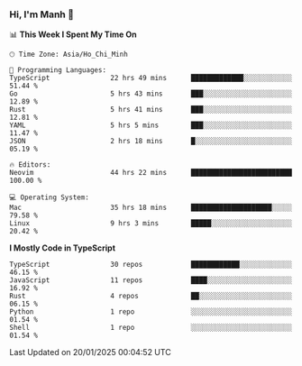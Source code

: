 ### Hi, I'm Manh 👋

<!--START_SECTION:waka-->
📊 **This Week I Spent My Time On** 

```text
🕑︎ Time Zone: Asia/Ho_Chi_Minh

💬 Programming Languages: 
TypeScript               22 hrs 49 mins      █████████████░░░░░░░░░░░░   51.44 % 
Go                       5 hrs 43 mins       ███░░░░░░░░░░░░░░░░░░░░░░   12.89 % 
Rust                     5 hrs 41 mins       ███░░░░░░░░░░░░░░░░░░░░░░   12.81 % 
YAML                     5 hrs 5 mins        ███░░░░░░░░░░░░░░░░░░░░░░   11.47 % 
JSON                     2 hrs 18 mins       █░░░░░░░░░░░░░░░░░░░░░░░░   05.19 % 

🔥 Editors: 
Neovim                   44 hrs 22 mins      █████████████████████████   100.00 % 

💻 Operating System: 
Mac                      35 hrs 18 mins      ████████████████████░░░░░   79.58 % 
Linux                    9 hrs 3 mins        █████░░░░░░░░░░░░░░░░░░░░   20.42 % 
```

**I Mostly Code in TypeScript** 

```text
TypeScript               30 repos            ████████████░░░░░░░░░░░░░   46.15 % 
JavaScript               11 repos            ████░░░░░░░░░░░░░░░░░░░░░   16.92 % 
Rust                     4 repos             ██░░░░░░░░░░░░░░░░░░░░░░░   06.15 % 
Python                   1 repo              ░░░░░░░░░░░░░░░░░░░░░░░░░   01.54 % 
Shell                    1 repo              ░░░░░░░░░░░░░░░░░░░░░░░░░   01.54 % 
```




 Last Updated on 20/01/2025 00:04:52 UTC
<!--END_SECTION:waka-->
